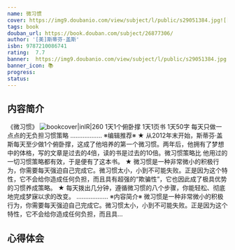 ```yaml
---
name: 微习惯
cover: https://img9.doubanio.com/view/subject/l/public/s29051384.jpg![[obsidian_image.png]]
tags: book
douban_url: https://book.douban.com/subject/26877306/
author: '[美]斯蒂芬·盖斯'
isbn: 9787210086741
rating:  7.7 
banner:  https://img9.doubanio.com/view/subject/l/public/s29051384.jpg
banner_icon: 📚
progress:
status: 
---
```

## 内容简介

《微习惯》
![bookcover|inlR|260](https://img9.doubanio.com/view/subject/l/public/s29051384.jpg)
1天1个俯卧撑
1天1页书
1天50字
每天只做一点点的无负担习惯策略
………………
※编辑推荐※
★ 从2012年末开始，斯蒂芬·盖斯每天至少做1个俯卧撑，这成了他培养的第一个微习惯。两年后，他拥有了梦想中的体格，写的文章是过去的4倍，读的书是过去的10倍。微习惯策略比 他用过的一切习惯策略都有效，于是便有了这本书。
★ 微习惯是一种非常微小的积极行为，你需要每天强迫自己完成它。微习惯太小，小到不可能失败。正是因为这个特性，它不会给你造成任何负担，而且具有超强的“欺骗性”，它也因此成了极具优势的习惯养成策略。
★ 每天拨出几分钟，遵循微习惯的八个步骤，你能轻松、彻底地完成梦寐以求的改变。
………………
※内容简介※
微习惯是一种非常微小的积极行为，你需要每天强迫自己完成它。微习惯太小，小到不可能失败。正是因为这个特性，它不会给你造成任何负担，而且具...

## 心得体会
